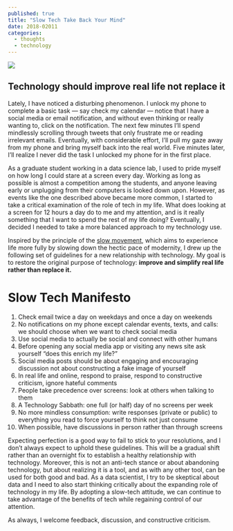```yaml
---
published: true
title: "Slow Tech Take Back Your Mind"
date: 2018-02011
categories:
  - thoughts
  - technology
---
```


![](https://miro.medium.com/max/2000/0*l9s958pEpxJ8qGfK.?q=20)

## Technology should improve real life not replace it

Lately, I have noticed a disturbing phenomenon. I unlock my phone to complete a basic task — say check my calendar — notice that I have a social media or email notification, and without even thinking or really wanting to, click on the notification. The next few minutes I’ll spend mindlessly scrolling through tweets that only frustrate me or reading irrelevant emails. Eventually, with considerable effort, I’ll pull my gaze away from my phone and bring myself back into the real world. Five minutes later, I’ll realize I never did the task I unlocked my phone for in the first place.

As a graduate student working in a data science lab, I used to pride myself on how long I could stare at a screen every day. Working as long as possible is almost a competition among the students, and anyone leaving early or unplugging from their computers is looked down upon. However, as events like the one described above became more common, I started to take a critical examination of the role of tech in my life. What does looking at a screen for 12 hours a day do to me and my attention, and is it really something that I want to spend the rest of my life doing? Eventually, I decided I needed to take a more balanced approach to my technology use.

<!--more-->

Inspired by the principle of the [slow movement](https://en.wikipedia.org/wiki/Slow_movement_(culture)?), which aims to experience life more fully by slowing down the hectic pace of modernity, I drew up the following set of guidelines for a new relationship with technology. My goal is to restore the original purpose of technology: **improve and simplify real life rather than replace it.**

# Slow Tech Manifesto

1.  Check email twice a day on weekdays and once a day on weekends
2.  No notifications on my phone except calendar events, texts, and calls: we should choose when we want to check social media
3.  Use social media to actually be social and connect with other humans
4.  Before opening any social media app or visiting any news site ask yourself “does this enrich my life?”
5.  Social media posts should be about engaging and encouraging discussion not about constructing a fake image of yourself
6.  In real life and online, respond to praise, respond to constructive criticism, ignore hateful comments
7.  People take precedence over screens: look at others when talking to them
8.  A Technology Sabbath: one full (or half) day of no screens per week
9.  No more mindless consumption: write responses (private or public) to everything you read to force yourself to think not just consume
10.  When possible, have discussions in person rather than through screens

Expecting perfection is a good way to fail to stick to your resolutions, and I don’t always expect to uphold these guidelines. This will be a gradual shift rather than an overnight fix to establish a healthy relationship with technology. Moreover, this is not an anti-tech stance or about abandoning technology, but about realizing it is a tool, and as with any other tool, can be used for both good and bad. As a data scientist, I try to be skeptical about data and I need to also start thinking critically about the expanding role of technology in my life. By adopting a slow-tech attitude, we can continue to take advantage of the benefits of tech while regaining control of our attention.

As always, I welcome feedback, discussion, and constructive criticism.

